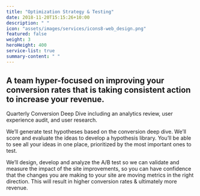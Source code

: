 ```yaml
---
title: "Optimization Strategy & Testing"
date: 2018-11-20T15:15:26+10:00
description: " "
icon: "assets/images/services/icons8-web_design.png"
featured: false
weight: 3
heroHeight: 400
service-list: true
summary-content: " "
---
```


<style>.page-services-single .content > p:first-of-type {font-size: 1.1rem}</style>

## A team hyper-focused on improving your conversion rates that is taking consistent action to increase your revenue.

Quarterly Conversion Deep Dive including an analytics review, user experience audit, and user research.

We’ll generate test hypotheses based on the conversion deep dive. We’ll score and evaluate the ideas to develop a hypothesis library. You’ll be able to see all your ideas in one place, prioritized by the most important ones to test.

We’ll design, develop and analyze the A/B test so we can validate and measure the impact of the site improvements, so you can have confidence that the changes you are making to your site are moving metrics in the right direction. This will result in higher conversion rates & ultimately more revenue.

<!-- Calendly inline widget begin -->
<div class="col-12 mt-3 mb-3 team-summary calendly-inline-widget" data-url="https://calendly.com/experimentzone/conversion-deep-dive-consultation-clone-1?primary_color=00b187" style="min-width:320px;height:930px;"></div>
<script type="text/javascript" src="https://assets.calendly.com/assets/external/widget.js"></script>
<!-- Calendly inline widget end -->
